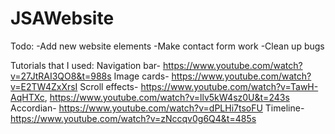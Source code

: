 # JSAWebsite

Todo:
-Add new website elements
-Make contact form work
-Clean up bugs

Tutorials that I used: 
Navigation bar- https://www.youtube.com/watch?v=27JtRAI3QO8&t=988s
Image cards- https://www.youtube.com/watch?v=E2TW4ZxXrsI
Scroll effects- https://www.youtube.com/watch?v=TawH-AqHTXc, https://www.youtube.com/watch?v=llv5kW4sz0U&t=243s
Accordian- https://www.youtube.com/watch?v=dPLHi7tsoFU
Timeline- https://www.youtube.com/watch?v=zNccqv0g6Q4&t=485s